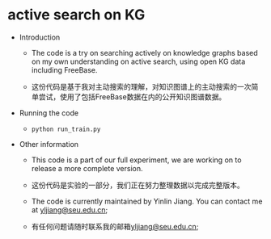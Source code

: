 # active search on KG

- Introduction

    - The code is a try on searching actively on knowledge graphs based on my own understanding on active search, using open KG data including FreeBase. 

    - 这份代码是基于我对主动搜索的理解，对知识图谱上的主动搜索的一次简单尝试，使用了包括FreeBase数据在内的公开知识图谱数据。

        
- Running the code

    - `python run_train.py`

- Other information

    - This code is a part of our full experiment, we are working on to release a more complete version.  

    - 这份代码是实验的一部分，我们正在努力整理数据以完成完整版本。

    - The code is currently maintained by Yinlin Jiang. You can contact me at [yljiang@seu.edu.cn](mailto:yljiang@seu.edu.cn);

    - 有任何问题请随时联系我的邮箱[yljiang@seu.edu.cn](mailto:yljiang@seu.edu.cn);
